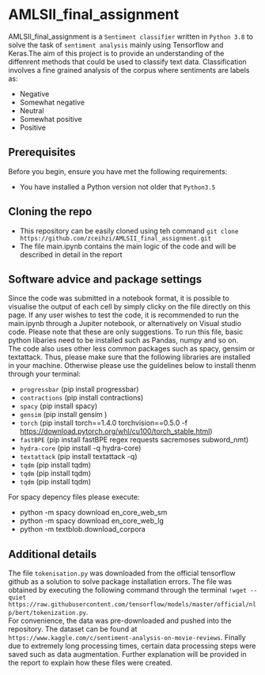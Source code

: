 <!-- # AMLSII_final_assignment
pip install progressbar
pip install contractions
pip install sentencepiece

pip install spacy
pip install gensim 
pip install torch==1.4.0 torchvision==0.5.0 -f https://download.pytorch.org/whl/cu100/torch_stable.html
pip install fastBPE regex requests sacremoses subword_nmt
pip install -q hydra-core
pip install tqdm

!pip install textattack -q
!pip install GPUtil

python -m spacy download en_core_web_sm
python -m spacy download en_core_web_lg
python -m textblob.download_corpora
wget --quiet https://raw.githubusercontent.com/tensorflow/models/master/official/nlp/bert/tokenization.py -->

<!--- These are examples. See https://shields.io for others or to customize this set of shields. You might want to include dependencies, project status and licence info here --->

# AMLSII_final_assignment

AMLSII_final_assignment is a `Sentiment classifier` written in `Python 3.8` to  solve the task of `sentiment analysis` mainly using Tensorflow and Keras.The aim of this project is to provide an understanding of the diffenrent methods that could be used to classify text data. Classification involves a fine grained analysis of the corpus where sentiments are labels as: 
* Negative
* Somewhat negative
* Neutral
* Somewhat positive 
* Positive

## Prerequisites

Before you begin, ensure you have met the following requirements:
* You have installed a Python version not older that `Python3.5`

## Cloning the repo 
* This repository can be easily cloned using teh command `git clone https://github.com/zceihzi/AMLSII_final_assignment.git`
* The file main.ipynb contains the main logic of the code and will be described in detail in the report

## Software advice and package settings 

Since the code was submitted in a notebook format, it is possible to visualise the output of each cell by simply clicky on the file directly on this page. If any user wishes to test the code, it is recommended to run the main.ipynb through a Jupiter notebook, or alternatively on Visual studio code. Please note that these are only suggestions. To run this file, basic python libaries need to be installed such as Pandas, numpy and so on. 
<br>
The code also uses other less common packages such as spacy, gensim or textattack. Thus, please make sure that the following libraries are installed in your machine. Otherwise please use the guidelines below to install thenm through your terminal: 

* `progressbar` (pip install progressbar)
* `contractions` (pip install contractions)
* `spacy` (pip install spacy)
* `gensim` (pip install gensim )
* `torch` (pip install torch==1.4.0 torchvision==0.5.0 -f https://download.pytorch.org/whl/cu100/torch_stable.html)
* `fastBPE` (pip install fastBPE regex requests sacremoses subword_nmt)
* `hydra-core` (pip install -q hydra-core)
* `textattack` (pip install textattack -q)
* `tqdm` (pip install tqdm)
* `tqdm` (pip install tqdm)
* `tqdm` (pip install tqdm)


For spacy depency files please execute: 

* python -m spacy download en_core_web_sm
* python -m spacy download en_core_web_lg
* python -m textblob.download_corpora


## Additional details
The file `tokenisation.py` was downloaded from the official tensorflow github as a solution to solve package installation errors. The file was obtained by executing the following command through the terminal `!wget --quiet https://raw.githubusercontent.com/tensorflow/models/master/official/nlp/bert/tokenization.py`. 
<br>
For convenience, the data was pre-downloaded and pushed into the repository. The dataset can be found at `https://www.kaggle.com/c/sentiment-analysis-on-movie-reviews`. Finally due to extremely long processing times, certain data processing steps were saved such as data augmentation. Further explanation will be provided in the report to explain how these files were created.

